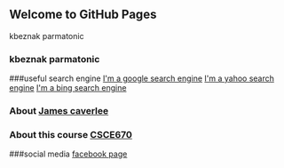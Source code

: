 ## Welcome to GitHub Pages

kbeznak parmatonic

### kbeznak parmatonic


###useful search engine
[I'm a google search engine](https://www.google.com)
[I'm a yahoo search engine](https://www.yahoo.com)
[I'm a bing search engine](https://www.bing.com)


### About [James caverlee](http://faculty.cse.tamu.edu/caverlee/)


### About this course [CSCE670](http://courses.cse.tamu.edu/caverlee/csce670/)


###social media
[facebook page](https://www.facebook.com/profile.php?id=100009639441406)
